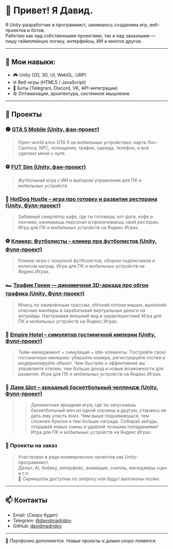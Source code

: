 # 👋 Привет! Я Давид.

Я Unity-разработчик и программист, занимаюсь созданием игр, веб-проектов и ботов.  
Работаю как над собственными проектами, так и над заказными — пишу геймплейную логику, интерфейсы, ИИ и многое другое.

---

## 🔧 Мои навыки:

- 🎮 Unity (2D, 3D, UI, WebGL, URP)
- 🌐 Веб-игры (HTML5 / JavaScript)
- 🤖 Боты (Telegram, Discord, VK, API-интеграции)
- ⚙️ Оптимизация, архитектура, системное мышление

---

## 📌 Проекты

### 🟢 [GTA 5 Mobile (Unity, фан-проект)](https://github.com/davidmadridov/GrandTheftAuto5mobile)
> Open-world клон GTA 5 на мобильных устройствах: карта Лос-Сантоса, NPC, освещение, трафик, одежда, телефон, и всё сделано мной с нуля.

### ⚽ [FUT Sim (Unity, фан-проект)](https://github.com/davidmadridov/fut-sim)
> Футбольная игра с ИИ и выбором управления для ПК и мобильных устройств

### 🌭 [HotDog Hustle – игра про готовку и развитие ресторана (Unity, Фулл-проект)](https://github.com/davidmadridov/HotDog-Hustle)
> Забавный симулятор кафе, где ты готовишь хот-доги, кофе и пончики, нанимаешь персонал и прокачиваешь свой ресторан.
Игра для ПК и мобильных устройств на Яндекс.Играх.

### ⚽ [Кликер: Футболисты – кликер про футболистов (Unity, Фулл-проект)](https://github.com/davidmadridov/ClickerFootball)
> Кликер-игра с покупкой футболистов, сбором подписчиков и колесом наград.
Игра для ПК и мобильных устройств на Яндекс.Играх.

### 🏎️ [Трафик Гонки — динамичная 3D-аркада про обгон трафика (Unity, Фулл-проект)](https://github.com/davidmadridov/trafficracing)
> Мчись по оживлённым трассам, обгоняй потоки машин, выполняй опасные манёвры и зарабатывай виртуальные деньги на апгрейды. Настраивай внешний вид и характеристики!
Игра для ПК и мобильных устройств на Яндекс.Играх.

### 🏨 [Empire Hotel – симулятор гостиничной империи (Unity, Фулл-проект)](https://github.com/davidmadridov/hotel)
> Тайм-менеджмент + симуляция + idle-элементы. Постройте свою гостиничную империю: убирайте номера, регистрируйте гостей и модернизируйте объект. Чем быстрее и эффективнее вы управляете отелем, тем больше доход и новые возможности для развития.
Игра для ПК и мобильных устройств на Яндекс.Играх.

### 🏀 [Данк Шот – аркадный баскетбольный челлендж (Unity, Фулл-проект)](https://github.com/davidmadridov/dunkshot)
> > Динамичная аркадная игра, где ты запускаешь баскетбольный мяч из одной корзины в другую, стараясь не дать ему упасть вниз. Чем выше поднимаешься, тем сложнее броски и тем больше награда. Собирай звёзды, открывай новые скины и удивляй точными попаданиями!
Игра для ПК и мобильных устройств на Яндекс.Играх.


### 🧩 Проекты на заказ
> Участвовал в ряде коммерческих проектов как Unity-программист.  
> Делал: AI, боёвку, интерфейс, анимации, скиллы, менеджеры сцен и т.п.  
> 🎥 *Скриншоты доступны по запросу или будут выложены позже.*

---

## 📫 Контакты

- Email: (Скоро будет)
- Telegram: [@davidmadridov](https://t.me/davidmadridov)  
- GitHub: [davidmadridov](https://github.com/davidmadridov)

---

📌 *Портфолио дополняется. Новые проекты и демки скоро появятся.*
